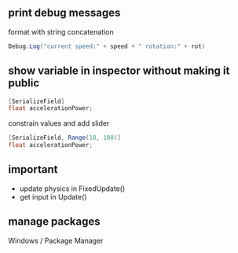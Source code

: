 ## print debug messages
format with string concatenation
```csharp
Debug.Log("current speed:" + speed + " rotation:" + rot)
```

## show variable in inspector without making it public
```csharp
[SerializeField]
float accelerationPower;
```
constrain values and add slider
```csharp
[SerializeField, Range(10, 100)]
float accelerationPower;
```

## important
- update physics in FixedUpdate()
- get input in Update()

## manage packages
Windows / Package Manager
